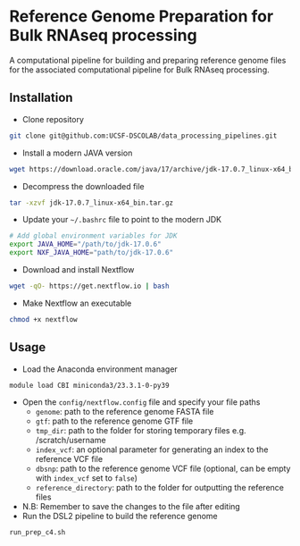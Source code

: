 # Reference Genome Preparation for Bulk RNAseq processing
A computational pipeline for building and preparing reference genome files for the associated computational pipeline for Bulk RNAseq processing.

## Installation
* Clone repository
```bash
git clone git@github.com:UCSF-DSCOLAB/data_processing_pipelines.git
```
* Install a modern JAVA version
```bash
wget https://download.oracle.com/java/17/archive/jdk-17.0.7_linux-x64_bin.tar.gz
```
* Decompress the downloaded file
```bash
tar -xzvf jdk-17.0.7_linux-x64_bin.tar.gz
```
* Update your `~/.bashrc` file to point to the modern JDK
```bash
# Add global environment variables for JDK
export JAVA_HOME="/path/to/jdk-17.0.6"
export NXF_JAVA_HOME="path/to/jdk-17.0.6"
```
* Download and install Nextflow
```bash
wget -qO- https://get.nextflow.io | bash
```
* Make Nextflow an executable
```bash
chmod +x nextflow
```

## Usage
* Load the Anaconda environment manager
```bash
module load CBI miniconda3/23.3.1-0-py39
```
* Open the `config/nextflow.config` file and specify your file paths
    * `genome`: path to the reference genome FASTA file
    * `gtf`: path to the reference genome GTF file
    * `tmp_dir`: path to the folder for storing temporary files e.g. /scratch/username
    * `index_vcf`: an optional parameter for generating an index to the reference VCF file
    * `dbsnp`: path to the reference genome VCF file (optional, can be empty with `index_vcf` set to `false`)
    * `reference_directory`: path to the folder for outputting the reference files
* N.B: Remember to save the changes to the file after editing
* Run the DSL2 pipeline to build the reference genome
```
run_prep_c4.sh
```